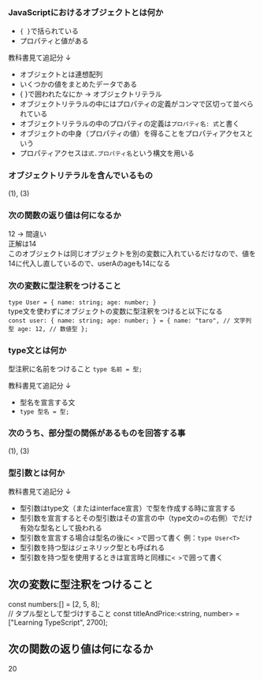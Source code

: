 ### JavaScriptにおけるオブジェクトとは何か
- `{ }`で括られている  
- プロパティと値がある  

教科書見て追記分 ↓  
- オブジェクトとは連想配列
- いくつかの値をまとめたデータである
- { }で囲われたなにか → オブジェクトリテラル
- オブジェクトリテラルの中にはプロパティの定義がコンマで区切って並べられている
- オブジェクトリテラルの中のプロパティの定義は`プロパティ名: 式`と書く
- オブジェクトの中身（プロパティの値）を得ることをプロパティアクセスという
- プロパティアクセスは`式.プロパティ名`という構文を用いる

### オブジェクトリテラルを含んでいるもの
(1), (3)
### 次の関数の返り値は何になるか
12 → 間違い  
正解は14  
このオブジェクトは同じオブジェクトを別の変数に入れているだけなので、値を14に代入し直しているので、userAのageも14になる  
### 次の変数に型注釈をつけること
`type User = {
  name: string;
  age: number;
}
`  
type文を使わずにオブジェクトの変数に型注釈をつけると以下になる  
`const user: {
  name: string;
  age: number;
} = {
  name: "taro", // 文字列型
  age: 12, // 数値型
};`

### type文とは何か
型注釈に名前をつけること
`type 名前 = 型;`  

教科書見て追記分 ↓  
- 型名を宣言する文
- `type 型名 = 型;`

### 次のうち、部分型の関係があるものを回答する事
(1), (3)
### 型引数とは何か
教科書見て追記分 ↓  
- 型引数はtype文（またはinterface宣言）で型を作成する時に宣言する
- 型引数を宣言するとその型引数はその宣言の中（type文の=の右側）でだけ有効な型名として扱われる
- 型引数を宣言する場合は型名の後に`< >`で囲って書く 例：`type User<T>`
- 型引数を持つ型はジェネリック型とも呼ばれる
- 型引数を持つ型を使用するときは宣言時と同様に`< >`で囲って書く　

## 次の変数に型注釈をつけること
const numbers:[] = [2, 5, 8];  
// タプル型として型づけすること
const titleAndPrice:<string, number> = ["Learning TypeScript", 2700];
## 次の関数の返り値は何になるか
20